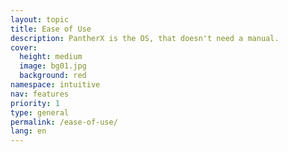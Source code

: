 ```yaml
---
layout: topic
title: Ease of Use
description: PantherX is the OS, that doesn't need a manual.
cover:
  height: medium
  image: bg01.jpg
  background: red
namespace: intuitive
nav: features
priority: 1
type: general
permalink: /ease-of-use/
lang: en
---
```

